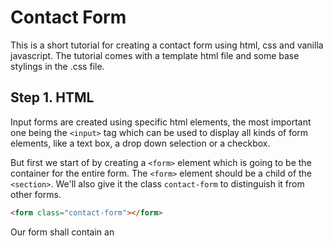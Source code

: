# Contact Form

This is a short tutorial for creating a contact form using html, css and vanilla javascript.
The tutorial comes with a template html file and some base stylings in the .css file.

## Step 1. HTML

Input forms are created using specific html elements, the most important one being the `<input>` tag which can be used to display all kinds of form elements, like a text box, a drop down selection or a checkbox.

But first we start of by creating a `<form>` element which is going to be the container for the entire form.
The `<form>` element should be a child of the `<section>`. We'll also give it the class `contact-form` to distinguish it from other forms.

```html
<form class="contact-form"></form>
```

Our form shall contain an
